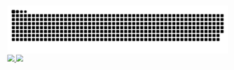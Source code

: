 <picture>
  <source media="(prefers-color-scheme: dark)" srcset="https://raw.githubusercontent.com/platane/platane/output/github-contribution-grid-snake-dark.svg">
  <source media="(prefers-color-scheme: light)" srcset="https://raw.githubusercontent.com/platane/platane/output/github-contribution-grid-snake.svg">
  <img alt="github contribution grid snake animation" src="https://raw.githubusercontent.com/platane/platane/output/github-contribution-grid-snake.svg">
</picture>
<a href="https://github.com/jstrieb/github-stats">
<img src="https://github.com/shape581/github-stats/blob/master/generated/overview.svg#gh-dark-mode-only" />
<img src="https://github.com/shape581/github-stats/blob/master/generated/languages.svg#gh-dark-mode-only" />
</a>
